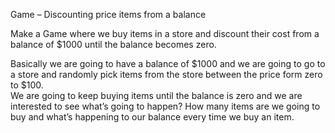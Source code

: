 Game – Discounting price items from a balance

Make a Game where we buy items in a store and discount their cost from a balance of $1000 until the balance becomes zero. 

Basically we are going to have a balance of $1000 and we are going to go to a store and randomly pick items from the store between the price form zero to $100.  
We are going  to keep buying items until the balance is zero and we are interested to see what’s going to happen? How many items are we going to buy and what’s happening to our balance every time we buy an item.
